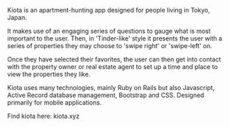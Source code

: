 Kiota is an apartment-hunting app designed for people living in Tokyo, Japan.

It makes use of an engaging series of questions to gauge what is most important to the user. Then, in 'Tinder-like' style it presents the user with a series of properties they may choose to 'swipe right' or 'swipe-left' on.

Once they have selected their favorites, the user can then get into contact with the property owner or real estate agent to set up a time and place to view the properties they like.

Kiota uses many technologies, mainly Ruby on Rails but also Javascript, Active Record database management, Bootstrap and CSS. Designed primarily for mobile applications.

Find kiota here: kiota.xyz
